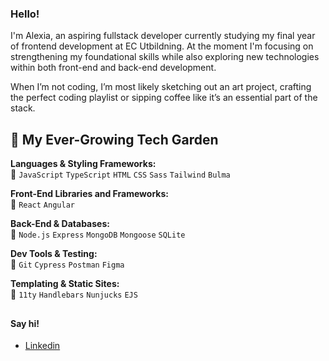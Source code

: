 ### Hello!
I'm Alexia, an aspiring fullstack developer currently studying my final year of frontend development at EC Utbildning. 
At the moment I'm focusing on strengthening my foundational skills while also exploring new technologies within both front-end and back-end development.

When I’m not coding, I’m most likely sketching out an art project, crafting the perfect coding playlist or sipping coffee like it’s an essential part of the stack. 

## 🌼 My Ever-Growing Tech Garden

**Languages & Styling Frameworks:**  
🌾 `JavaScript` `TypeScript` `HTML` `CSS` `Sass` `Tailwind` `Bulma`

**Front-End Libraries and Frameworks:**  
🌻 `React` `Angular`

**Back-End & Databases:**  
🌲 `Node.js` `Express` `MongoDB` `Mongoose` `SQLite`

**Dev Tools & Testing:**  
🐞 `Git` `Cypress` `Postman` `Figma`

**Templating & Static Sites:**  
🍃 `11ty` `Handlebars` `Nunjucks` `EJS`

##

#### Say hi!

- [Linkedin](https://www.linkedin.com/in/alexia-hellsten-41b51213a/)
